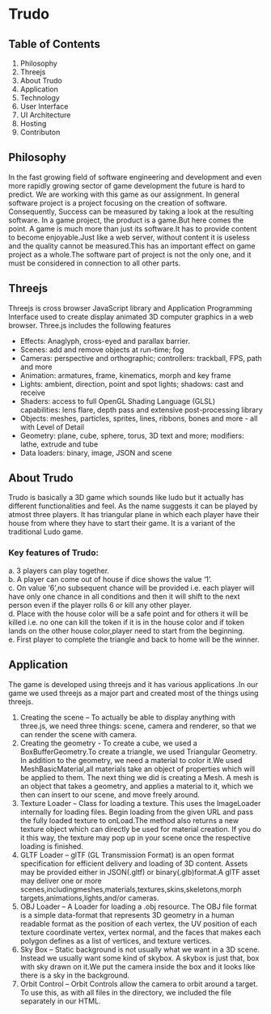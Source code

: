 # Trudo
## Table of Contents
1.	Philosophy
2.	Threejs
3.	About Trudo
4.	Application
5.	Technology
6.	User Interface
7.	UI Architecture
8.	Hosting
9. Contributon
## Philosophy
In the fast growing field of software engineering and development and even more rapidly growing sector of game development the future is hard to predict. We are working with this game as our assignment.
In general software project is a project focusing on the creation of software. Consequently, Success can be measured by taking a look at the resulting software.
In a game project, the product is a game.But here comes the point. A game is much more than just its software.It has to provide content to become enjoyable.Just like a web server, without content it is useless and the quality cannot be measured.This has an important effect on game project as a whole.The software part of project is not the only one, and it must be considered in connection to all other parts. 


## Threejs
Threejs is cross browser JavaScript library and Application Programming Interface used to create display animated 3D computer graphics in a web browser.
Three.js includes the following features 
*	Effects: Anaglyph, cross-eyed and parallax barrier.
*	Scenes: add and remove objects at run-time; fog
*	Cameras: perspective and orthographic; controllers: trackball, FPS, path and more
*	Animation: armatures, frame, kinematics, morph and key frame 
*	Lights: ambient, direction, point and spot lights; shadows: cast and receive
*	Shaders: access to full OpenGL Shading Language (GLSL) capabilities: lens flare, depth pass and extensive post-processing library
*	Objects: meshes, particles, sprites, lines, ribbons, bones and more - all with Level of Detail 
*	Geometry: plane, cube, sphere, torus, 3D text and more; modifiers: lathe, extrude and tube
*	Data loaders: binary, image, JSON and scene
 ## About Trudo
Trudo is basically a 3D game which sounds like ludo but it actually has different functionalities and feel. As the name suggests it can be played by atmost three players. It has triangular plane in which each player have their house from where they have to start their game. It is a variant of the traditional Ludo game.
### Key features of Trudo:
a.	3 players can play together.<br>
b.	A player can come out of house if dice shows the value ‘1’.<br>
c.	On value ‘6’,no subsequent chance will be provided i.e. each player will have only one chance in all conditions and then it will shift to the next person even if the player rolls 6 or kill any other player.<br>
d.	Place with the house color will be a safe point and for others it will be killed i.e. no one can kill the token if it is in the house color and if token lands on the other house color,player need to start from the beginning.<br>
e.	First player to complete the triangle and back to home will be the winner.<br>


## Application
The game is developed using threejs and it has various applications .In our game we used threejs as a major part and created most of the things using threejs.
1. Creating the scene – To actually be able to display anything with three.js, we need three things: scene, camera and renderer, so that we can render the scene with camera. 
2. Creating the geometry - To create a cube, we used a BoxBufferGeometry.To create a triangle, we used Triangular Geometry. In addition to the geometry, we need a material to color it.We used MeshBasicMaterial,all materials take an object of properties which will be applied to them.
The next thing we did is creating a Mesh. A mesh is an object that takes a geometry, and applies a material to it, which we then can insert to our scene, and move freely around.
3. Texture Loader – Class for loading a texture. This uses the ImageLoader internally for loading files. Begin loading from the given URL and pass the fully loaded texture to onLoad.The method also returns a new texture object which can directly be used for material creation. If you do it this way, the texture may pop up in your scene once the respective loading is finished.
4. GLTF Loader – glTF (GL Transmission Format) is an open format specification for efficient delivery and loading of 3D content. Assets may be provided either in JSON(.gltf) or binary(.glb)format.A glTF asset may deliver one or more scenes,includingmeshes,materials,textures,skins,skeletons,morph targets,animations,lights,and/or cameras.
5. OBJ Loader – A Loader for loading a .obj resource. The OBJ file format is a simple data-format that represents 3D geometry in a human readable format as the position of each vertex, the UV position of each texture coordinate vertex, vertex normal, and the faces that makes each polygon defines as a list of vertices, and texture vertices.
6. Sky Box – Static background is not usually what we want in a 3D scene. Instead we usually want some kind of skybox. A skybox is just that, box with sky drawn on it.We put the camera inside the box and it looks like there is a sky in the background.
7. Orbit Control – Orbit Controls allow the camera to orbit around a target. To use this, as with all files in the directory, we included the file separately in our HTML.





